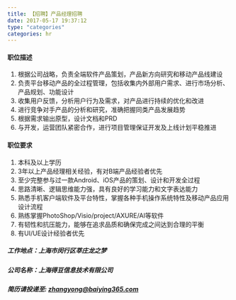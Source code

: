 ```yaml
---
title: 【招聘】产品经理招聘
date: 2017-05-17 19:37:12
type: "categories"
categories: hr
---
```


#### 职位描述

1. 根据公司战略，负责全端软件产品策划，产品新方向研究和移动产品线建设
2. 负责平台移动产品的全过程管理，包括收集内外部用户需求、进行市场分析、产品规划、功能设计
3. 收集用户反馈，分析用户行为及需求，对产品进行持续的优化和改进
4. 进行竞争对手产品的分析和研究，准确把握同类产品发展趋势
5. 根据需求输出原型，设计文档和PRD
6. 与开发，运营团队紧密合作，进行项目管理保证开发及上线计划平稳推进

#### 职位要求

1. 本科及以上学历
2. 3年以上产品经理相关经验，有对B端产品经验者优先
3. 至少完整参与过一款Android、iOS产品的策划、设计和开发全过程
4. 思路清晰、逻辑思维能力强，具有良好的学习能力和文字表达能力
5. 熟悉手机客户端软件及平台特性，掌握各种手机操作系统特性及移动产品应用设计流程
6. 熟练掌握PhotoShop/Visio/project/AXURE/AI等软件
7. 有韧性和抗压能力，能够在追求品质和确保完成之间达到合理的平衡
8. 有UI/UE设计经验者优先

##### 工作地点：上海市闵行区莘庄龙之梦
##### 公司名称：上海得豆信息技术有限公司
##### 简历请投递至: zhangyong@baiying365.com